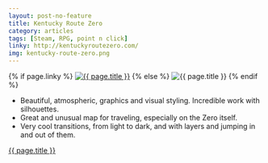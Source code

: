 ```yaml
---
layout: post-no-feature
title: Kentucky Route Zero
category: articles
tags: [Steam, RPG, point n click]
linky: http://kentuckyroutezero.com/
img: kentucky-route-zero.png
---
```


{% if page.linky %}
<a href="{{page.linky}}">![{{ page.title }}](/images/{{page.img}})</a>
{% else %}
![{{ page.title }}](/images/{{page.img}})
{% endif %}

* Beautiful, atmospheric, graphics and visual styling. Incredible work with silhouettes.
* Great and unusual map for traveling, especially on the Zero itself.
* Very cool transitions, from light to dark, and with layers and jumping in and out of them.



[{{ page.title }}]({{page.linky}})